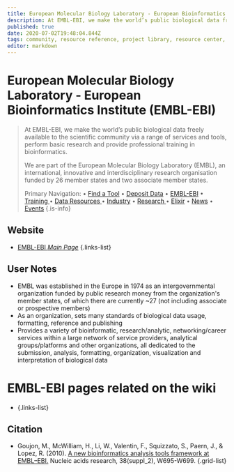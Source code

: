 ```yaml
---
title: European Molecular Biology Laboratory - European Bioinformatics Institute (EMBL-EBI)
description: At EMBL-EBI, we make the world’s public biological data freely available to the scientific community via a range of services and tools, perform basic research and provide professional training in bioinformatics. 
published: true
date: 2020-07-02T19:48:04.844Z
tags: community, resource reference, project library, resource center, bioinformatics, organization
editor: markdown
---
```


# European Molecular Biology Laboratory - European Bioinformatics Institute (EMBL-EBI)

> At EMBL-EBI, we make the world’s public biological data freely available to the scientific community via a range of services and tools, perform basic research and provide professional training in bioinformatics. 
>
> We are part of the European Molecular Biology Laboratory (EMBL), an international, innovative and interdisciplinary research organisation funded by 26 member states and two associate member states.
>
> Primary Navigation:
> • [Find a Tool](https://www.ebi.ac.uk/services/)
> • [Deposit Data](https://www.ebi.ac.uk/submission/)
> • [EMBL-EBI](https://www.ebi.ac.uk/about/our-impact)
> • [Training ](https://www.ebi.ac.uk/training)
> • [Data Resources ](https://www.ebi.ac.uk/services)
> • [Industry](https://www.ebi.ac.uk/industry)
> • [Research ](https://www.ebi.ac.uk/research)
> • [Elixir](https://www.elixir-europe.org/)
> • [News](https://www.ebi.ac.uk/about/news)
> • [Events](https://www.ebi.ac.uk/about/events)
{.is-info}

## Website

- [EMBL-EBI *Main Page*](https://www.ebi.ac.uk/)
{.links-list}

## User Notes

- EMBL was established in the Europe in 1974 as an intergovernmental organization funded by public research money from the organization's member states, of which there are currently ~27 (not including associate or prospective members)
- As an organization, sets many standards of biological data usage, formatting, reference and publishing
- Provides a variety of bioinformatic, research/analytic, networking/career services within a large network of service providers, analytical groups/platforms and other organizations, all dedicated to the submission, analysis, formatting, organization, visualization and interpretation of biological data

# EMBL-EBI pages related on the wiki

- []()
{.links-list}

## Citation

- Goujon, M., McWilliam, H., Li, W., Valentin, F., Squizzato, S., Paern, J., & Lopez, R. (2010). [A new bioinformatics analysis tools framework at EMBL–EBI.](https://academic.oup.com/nar/article/38/suppl_2/W695/1097251) Nucleic acids research, 38(suppl_2), W695-W699.
{.grid-list}